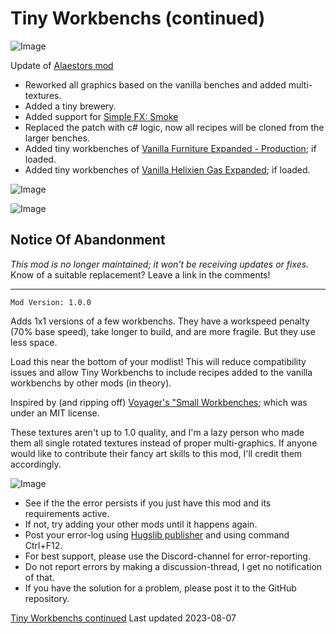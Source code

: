 # Tiny Workbenchs (continued)

![Image](https://i.imgur.com/buuPQel.png)

Update of [Alaestors mod](https://steamcommunity.com/sharedfiles/filedetails/?id=1546657623)

- Reworked all graphics based on the vanilla benches and added multi-textures.
- Added a tiny brewery.
- Added support for [Simple FX: Smoke](https://steamcommunity.com/sharedfiles/filedetails/?id=2574489704)
- Replaced the patch with c# logic, now all recipes will be cloned from the larger benches.
- Added tiny workbenches of [Vanilla Furniture Expanded - Production](https://steamcommunity.com/sharedfiles/filedetails/?id=1880253632); if loaded.
- Added tiny workbenches of [Vanilla Helixien Gas Expanded](https://steamcommunity.com/sharedfiles/filedetails/?id=2877699803); if loaded.

![Image](https://i.imgur.com/pufA0kM.png)

![Image](https://i.imgur.com/Z4GOv8H.png)

## Notice Of Abandonment

_This mod is no longer maintained; it won't be receiving updates or fixes._
Know of a suitable replacement? Leave a link in the comments!

----
	Mod Version: 1.0.0

Adds 1x1 versions of a few workbenchs. They have a workspeed penalty (70% base speed), take longer to build, and are more fragile. But they use less space.

Load this near the bottom of your modlist! This will reduce compatibility issues and allow Tiny Workbenchs to include recipes added to the vanilla workbenchs by other mods (in theory).

Inspired by (and ripping off) [Voyager's "Small Workbenches](https://steamcommunity.com/sharedfiles/filedetails/?id=1331181010andsearchtext=Small+Workbenches); which was under an MIT license.

These textures aren't up to 1.0 quality, and I'm a lazy person who made them all single rotated textures instead of proper multi-graphics. If anyone would like to contribute their fancy art skills to this mod, I'll credit them accordingly.

![Image](https://i.imgur.com/PwoNOj4.png)

- See if the the error persists if you just have this mod and its requirements active.
- If not, try adding your other mods until it happens again.
- Post your error-log using [Hugslib publisher](https://steamcommunity.com/sharedfiles/filedetails/?id=2873415404) and using command Ctrl+F12.
- For best support, please use the Discord-channel for error-reporting.
- Do not report errors by making a discussion-thread, I get no notification of that.
- If you have the solution for a problem, please post it to the GitHub repository.

[Tiny Workbenchs continued](https://steamcommunity.com/sharedfiles/filedetails/changelog/2387981423) Last updated 2023-08-07

